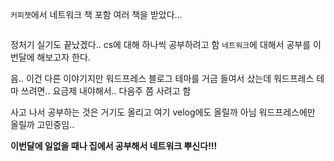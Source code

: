 <p><code>커피챗</code>에서 네트워크 책 포함 여러 책을 받았다... </p>
<p><img alt="" src="https://velog.velcdn.com/images/prettylee620/post/d74d2a04-b312-4dca-ac8c-5041ac85f124/image.png" /></p>
<p>정처기 실기도 끝났겠다.. cs에 대해 하나씩 공부하려고 함 <code>네트워크</code>에 대해서 공부를 이번달에 해보고자 한다.</p>
<p>음.. 이건 다른 이야기지만 워드프레스 블로그 테마를 거금 들여서 샀는데 워드프레스 테마 쓰려면.. 요금제 내야해서.. 다음주 쯤 사려고 함</p>
<p>사고 나서 공부하는 것은 거기도 올리고 여기 velog에도 올릴까 아님 워드프레스에만 올릴까 고민중임..</p>
<p><strong>이번달에 일없을 때나 집에서 공부해서 네트워크 뿌신다!!!</strong></p>